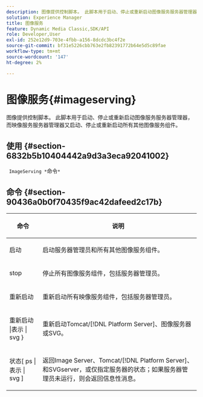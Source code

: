 ```yaml
---
description: 图像提供控制脚本。 此脚本用于启动、停止或重新启动图像服务服务器管理器，而映像服务服务器管理器又启动、停止或重新启动所有其他图像服务组件。
solution: Experience Manager
title: 图像服务
feature: Dynamic Media Classic,SDK/API
role: Developer,User
exl-id: 252e12d9-703e-4fbb-a156-8dcdc3bc4f2e
source-git-commit: bf31e5226cbb763e2fb82391772b64e5d5c89fae
workflow-type: tm+mt
source-wordcount: '147'
ht-degree: 2%

---
```


# 图像服务{#imageserving}

图像提供控制脚本。 此脚本用于启动、停止或重新启动图像服务服务器管理器，而映像服务服务器管理器又启动、停止或重新启动所有其他图像服务组件。

## 使用 {#section-6832b5b10404442a9d3a3eca92041002}

` ImageServing *`命令`*`

## 命令 {#section-90436a0b0f70435f9ac42dafeed2c17b}

<table id="table_692C6A043F9747C88929FF20373EC88C"> 
 <thead> 
  <tr> 
   <th colname="col1" class="entry"> <p>命令 </p> </th> 
   <th colname="col2" class="entry"> <p>说明 </p> </th> 
  </tr> 
 </thead>
 <tbody> 
  <tr> 
   <td colname="col1"> <p> <span class="codeph"> 启动 </span> </p> </td> 
   <td colname="col2"> <p> 启动服务器管理员和所有其他图像服务组件。 </p> </td> 
  </tr> 
  <tr> 
   <td colname="col1"> <p> <span class="codeph"> stop </span> </p> </td> 
   <td colname="col2"> <p> 停止所有图像服务组件，包括服务器管理员。 </p> </td> 
  </tr> 
  <tr> 
   <td colname="col1"> <p> <span class="codeph"> 重新启动 </span> </p> </td> 
   <td colname="col2"> <p>重新启动所有映像服务组件，包括服务器管理员。 </p> </td> 
  </tr> 
  <tr> 
   <td colname="col1"> <p> <span class="codeph"> 重新启动 |表示 | svg } </span> </p> </td> 
   <td colname="col2"> <p> 重新启动Tomcat/[!DNL Platform Server]、图像服务器或SVG。 </p> </td> 
  </tr> 
  <tr> 
   <td colname="col1"> <p> <span class="codeph"> 状态[ ps |表示 | svg ] </span> </p> </td> 
   <td colname="col2"> <p>返回Image Server、Tomcat/[!DNL Platform Server]、和SVGserver，或仅指定服务器的状态；如果服务器管理员未运行，则会返回信息性消息。 </p> </td> 
  </tr> 
 </tbody> 
</table>
